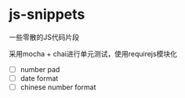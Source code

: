 js-snippets
===========

一些零散的JS代码片段

采用mocha + chai进行单元测试，使用requirejs模块化

* [ ] number pad
* [ ] date format
* [ ] chinese number format
